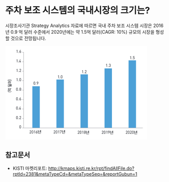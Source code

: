 # 주차 보조 시스템의 국내시장의 크기는?
시장조사기관 Strategy Analytics 자료에 따르면 국내 주차 보조 시스템 시장은 2016년 0.9 억 달러 수준에서 2020년에는 약
1.5억 달러(CAGR: 10%) 규모의 시장을 형성할 것으로 전망됩니다. 

![ ](./images/자동차주차보조_Q12_2_1.PNG)

## 참고문서
- KISTI 마켓리포트: http://kmaps.kisti.re.kr/rpt/findAllFile.do?rptId=2381&metaTypeCd=&metaTypeSeq=&reportGubun=1